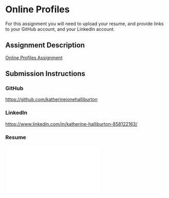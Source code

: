 # Online Profiles
For this assignment you will need to upload your resume, and provide links to your GitHub account, and your LinkedIn account.

## Assignment Description
[Online Profiles Assignment](https://education.launchcode.org/liftoff/assignments/online-profiles/)

## Submission Instructions

### GitHub
https://github.com/katherineionehalliburton

### LinkedIn
https://www.linkedin.com/in/katherine-halliburton-858122163/

### Resume
![Resume](Desktop/Projects/Resume.pdf)